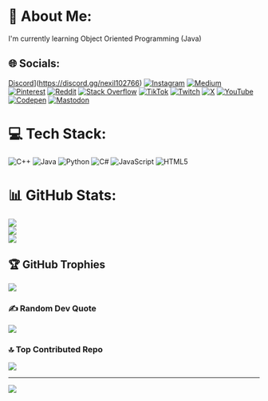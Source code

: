 # 💫 About Me:
I'm currently learning Object Oriented Programming (Java)


## 🌐 Socials:
 [Discord](https://img.shields.io/badge/Discord-%237289DA.svg?logo=discord&logoColor=white)](https://discord.gg/nexil102766) [![Instagram](https://img.shields.io/badge/Instagram-%23E4405F.svg?logo=Instagram&logoColor=white)](https://instagram.com/nexil10)  [![Medium](https://img.shields.io/badge/Medium-12100E?logo=medium&logoColor=white)](https://medium.com/@@nebils181) [![Pinterest](https://img.shields.io/badge/Pinterest-%23E60023.svg?logo=Pinterest&logoColor=white)](https://pinterest.com/@nebils181)  [![Reddit](https://img.shields.io/badge/Reddit-%23FF4500.svg?logo=Reddit&logoColor=white)](https://reddit.com/user/u/Wooden-Honeydew5684) [![Stack Overflow](https://img.shields.io/badge/-Stackoverflow-FE7A16?logo=stack-overflow&logoColor=white)](https://stackoverflow.com/users/user:27287795) [![TikTok](https://img.shields.io/badge/TikTok-%23000000.svg?logo=TikTok&logoColor=white)](https://tiktok.com/@@nebils181) [![Twitch](https://img.shields.io/badge/Twitch-%239146FF.svg?logo=Twitch&logoColor=white)](https://twitch.tv/nexil181) [![X](https://img.shields.io/badge/X-black.svg?logo=X&logoColor=white)](https://x.com/NebilS3) [![YouTube](https://img.shields.io/badge/YouTube-%23FF0000.svg?logo=YouTube&logoColor=white)](https://youtube.com/@@Nec181) [![Codepen](https://img.shields.io/badge/Codepen-000000?style=for-the-badge&logo=codepen&logoColor=white)](https://codepen.io/@Nebil-the-sasster) [![Mastodon](https://img.shields.io/badge/-MASTODON-%232B90D9?style=for-the-badge&logo=mastodon&logoColor=white)](https://mastodon.social/@nebls181) 

# 💻 Tech Stack:
![C++](https://img.shields.io/badge/c++-%2300599C.svg?style=for-the-badge&logo=c%2B%2B&logoColor=white) ![Java](https://img.shields.io/badge/java-%23ED8B00.svg?style=for-the-badge&logo=openjdk&logoColor=white) ![Python](https://img.shields.io/badge/python-3670A0?style=for-the-badge&logo=python&logoColor=ffdd54) ![C#](https://img.shields.io/badge/c%23-%23239120.svg?style=for-the-badge&logo=csharp&logoColor=white) ![JavaScript](https://img.shields.io/badge/javascript-%23323330.svg?style=for-the-badge&logo=javascript&logoColor=%23F7DF1E) ![HTML5](https://img.shields.io/badge/html5-%23E34F26.svg?style=for-the-badge&logo=html5&logoColor=white)
# 📊 GitHub Stats:
![](https://github-readme-stats.vercel.app/api?username=nebils181&theme=dark&hide_border=false&include_all_commits=false&count_private=false)<br/>
![](https://github-readme-streak-stats.herokuapp.com/?user=nebils181&theme=dark&hide_border=false)<br/>
![](https://github-readme-stats.vercel.app/api/top-langs/?username=nebils181&theme=dark&hide_border=false&include_all_commits=false&count_private=false&layout=compact)

## 🏆 GitHub Trophies
![](https://github-profile-trophy.vercel.app/?username=nebils181&theme=radical&no-frame=false&no-bg=true&margin-w=4)

### ✍️ Random Dev Quote
![](https://quotes-github-readme.vercel.app/api?type=horizontal&theme=radical)

### 🔝 Top Contributed Repo
![](https://github-contributor-stats.vercel.app/api?username=nebils181&limit=5&theme=dark&combine_all_yearly_contributions=true)

---
[![](https://visitcount.itsvg.in/api?id=nebils181&icon=0&color=0)](https://visitcount.itsvg.in)

<!-- Proudly created with GPRM ( https://gprm.itsvg.in ) -->
